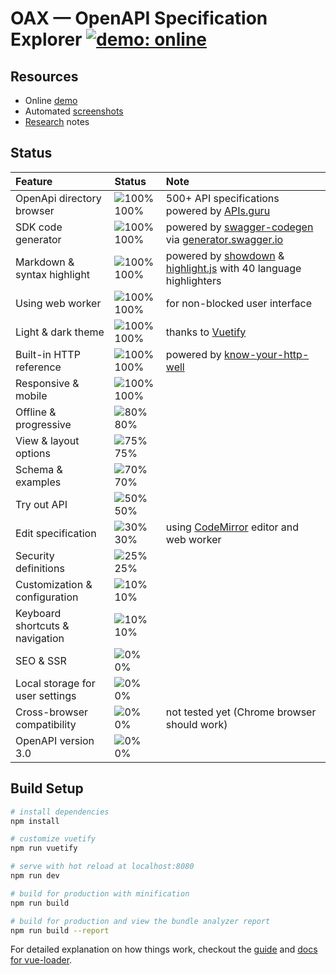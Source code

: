 # OAX &mdash; OpenAPI Specification Explorer [![demo: online](https://img.shields.io/badge/demo-online-brightgreen.svg?style=flat-square)](https://darosh.github.io/oax/)

## Resources

* Online [demo](https://darosh.github.io/oax/)
* Automated [screenshots](./doc/screenshots/README.md)
* [Research](./doc/RESEARCH.md) notes

## Status

|Feature|Status|Note|
|:---|:---|:---|
|OpenApi directory browser|![100%](https://placehold.it/12/44cc11?text=+) 100%| 500+ API specifications powered by [APIs.guru](https://apis.guru/openapi-directory/)
|SDK code generator|![100%](https://placehold.it/12/44cc11?text=+) 100%| powered by [swagger-codegen](https://github.com/swagger-api/swagger-codegen) via [generator.swagger.io](https://generator.swagger.io/) 
|Markdown & syntax highlight|![100%](https://placehold.it/12/44cc11?text=+) 100%| powered by [showdown](https://github.com/showdownjs/showdown) & [highlight.js](https://highlightjs.org/) with 40 language highlighters 
|Using web worker|![100%](https://placehold.it/12/44cc11?text=+) 100%| for non-blocked user interface
|Light & dark theme|![100%](https://placehold.it/12/44cc11?text=+) 100%| thanks to [Vuetify](https://vuetifyjs.com/)
|Built-in HTTP reference|![100%](https://placehold.it/12/44cc11?text=+) 100%| powered by [know-your-http-well](https://github.com/for-GET/know-your-http-well) 
|Responsive & mobile|![100%](https://placehold.it/12/44cc11?text=+) 100%|  
|Offline & progressive|![80%](https://placehold.it/12/44cc11?text=+) 80%| 
|View & layout options|![75%](https://placehold.it/12/44cc11?text=+) 75%| 
|Schema & examples|![70%](https://placehold.it/12/dfb317?text=+) 70%| 
|Try out API|![50%](https://placehold.it/12/dfb317?text=+) 50%| 
|Edit specification|![30%](https://placehold.it/12/dfb317?text=+) 30%| using [CodeMirror](http://codemirror.net/) editor and web worker
|Security definitions|![25%](https://placehold.it/12/e05d44?text=+) 25%| 
|Customization & configuration|![10%](https://placehold.it/12/e05d44?text=+) 10%| 
|Keyboard shortcuts & navigation|![10%](https://placehold.it/12/e05d44?text=+) 10%| 
|SEO & SSR|![0%](https://placehold.it/12/e05d44?text=+) 0%| 
|Local storage for user settings|![0%](https://placehold.it/12/e05d44?text=+) 0%| 
|Cross-browser compatibility|![0%](https://placehold.it/12/e05d44?text=+) 0%| not tested yet (Chrome browser should work) 
|OpenAPI version 3.0|![0%](https://placehold.it/12/e05d44?text=+) 0%|

## Build Setup

``` bash
# install dependencies
npm install

# customize vuetify
npm run vuetify

# serve with hot reload at localhost:8080
npm run dev

# build for production with minification
npm run build

# build for production and view the bundle analyzer report
npm run build --report
```

For detailed explanation on how things work, checkout the [guide](http://vuejs-templates.github.io/webpack/) and [docs for vue-loader](http://vuejs.github.io/vue-loader).
